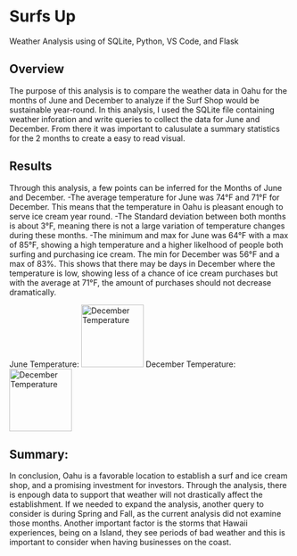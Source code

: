 # Surfs Up
Weather Analysis using of SQLite, Python, VS Code, and Flask

## Overview
The purpose of this analysis is to compare the weather data in Oahu for the months of June and December to analyze if the Surf Shop would be sustainable year-round. In this analysis, I used the SQLite file containing weather inforation and write queries to collect the data for June and December. From there it was important to calusulate a summary statistics for the 2 months to create a easy to read visual. 


## Results
Through this analysis, a few points can be inferred for the Months of June and December. 
-The average temperature for June was 74°F and 71°F for December. This means that the temperature in Oahu is pleasant enough to serve ice cream year round. 
-The Standard deviation between both months is about 3°F, meaning there is not a large variation of temperature changes during these months. 
-The minimum and max for June was 64°F with a max of 85°F, showing a high temperature and a higher likelhood of people both surfing and purchasing ice cream. The min for December was 56°F and a max of 83%. This shows that there may be days in December where the temperature is low, showing less of a chance of ice cream purchases but with the average at 71°F, the amount of purchases should not decrease dramatically. 

June Temperature: 
<img width="112" alt="December Temperature" src="https://user-images.githubusercontent.com/102635884/173249296-92c5bd8d-53f1-44c9-b24c-db0832013347.PNG">
December Temperature:
<img width="112" alt="December Temperature" src="https://user-images.githubusercontent.com/102635884/173249310-d322df59-33eb-42ac-b165-3708ff1198c7.PNG">

## Summary: 
In conclusion, Oahu is a favorable location to establish a surf and ice cream shop, and a promising investment for investors. Through the analysis, there is enpough data to support that weather will not drastically affect the establishment. If we needed to expand the analysis, another query to consider is during Spring and Fall, as the current analysis did not examine those months. Another important factor is the storms that Hawaii experiences, being on a Island, they see periods of bad weather and this is important to consider when having businesses on the coast. 

